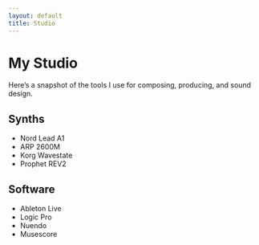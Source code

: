 ```yaml
---
layout: default
title: Studio
---
```


# My Studio

Here’s a snapshot of the tools I use for composing, producing, and sound design.  

## Synths

- Nord Lead A1
- ARP 2600M
- Korg Wavestate
- Prophet REV2

## Software

- Ableton Live
- Logic Pro
- Nuendo
- Musescore